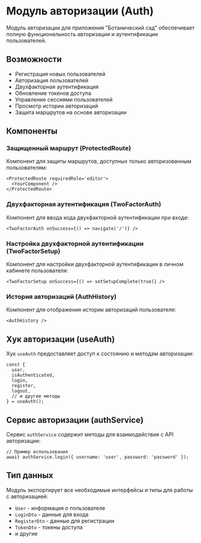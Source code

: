 # Модуль авторизации (Auth)

Модуль авторизации для приложения "Ботанический сад" обеспечивает полную функциональность авторизации и аутентификации пользователей.

## Возможности

- Регистрация новых пользователей
- Авторизация пользователей
- Двухфакторная аутентификация
- Обновление токенов доступа
- Управление сессиями пользователей
- Просмотр истории авторизаций
- Защита маршрутов на основе авторизации

## Компоненты

### Защищенный маршрут (ProtectedRoute)

Компонент для защиты маршрутов, доступных только авторизованным пользователям:

```tsx
<ProtectedRoute requiredRole='editor'>
  <YourComponent />
</ProtectedRoute>
```

### Двухфакторная аутентификация (TwoFactorAuth)

Компонент для ввода кода двухфакторной аутентификации при входе:

```tsx
<TwoFactorAuth onSuccess={() => navigate('/')} />
```

### Настройка двухфакторной аутентификации (TwoFactorSetup)

Компонент для настройки двухфакторной аутентификации в личном кабинете пользователя:

```tsx
<TwoFactorSetup onSuccess={() => setSetupComplete(true)} />
```

### История авторизаций (AuthHistory)

Компонент для отображения истории авторизаций пользователя:

```tsx
<AuthHistory />
```

## Хук авторизации (useAuth)

Хук `useAuth` предоставляет доступ к состоянию и методам авторизации:

```tsx
const {
  user,
  isAuthenticated,
  login,
  register,
  logout,
  // и другие методы
} = useAuth();
```

## Сервис авторизации (authService)

Сервис `authService` содержит методы для взаимодействия с API авторизации:

```tsx
// Пример использования
await authService.login({ username: 'user', password: 'password' });
```

## Тип данных

Модуль экспортирует все необходимые интерфейсы и типы для работы с авторизацией:

- `User` - информация о пользователе
- `LoginDto` - данные для входа
- `RegisterDto` - данные для регистрации
- `TokenDto` - токены доступа
- и другие
